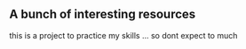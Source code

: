 ## A bunch of interesting resources 

this is a  project to practice my skills ... so dont expect to much 

